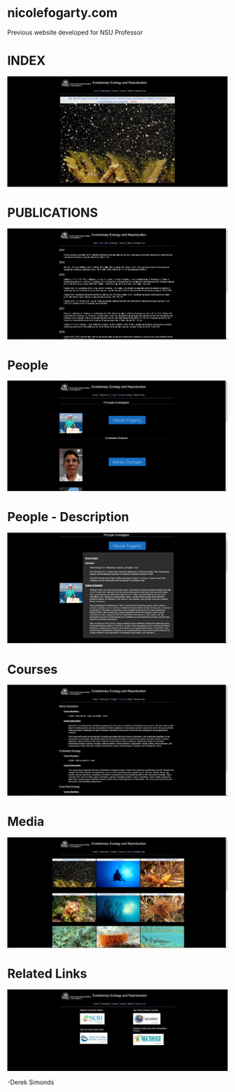 # nicolefogarty.com
Previous website developed for NSU Professor

# INDEX
![Index Page](./screenshots/01.JPG)

# PUBLICATIONS
![Publications Page](./screenshots/02.JPG)

# People
![List of Students](./screenshots/03.JPG)

# People - Description
![List of Students](./screenshots/03-2.JPG)

# Courses
![List of Courses](./screenshots/04.JPG)

# Media
![Image Gallery](./screenshots/05.JPG)

# Related Links
![Links to Related Content](./screenshots/06.JPG)

-Derek Simonds

